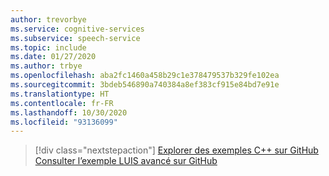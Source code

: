 ```yaml
---
author: trevorbye
ms.service: cognitive-services
ms.subservice: speech-service
ms.topic: include
ms.date: 01/27/2020
ms.author: trbye
ms.openlocfilehash: aba2fc1460a458b29c1e378479537b329fe102ea
ms.sourcegitcommit: 3bdeb546890a740384a8ef383cf915e84bd7e91e
ms.translationtype: HT
ms.contentlocale: fr-FR
ms.lasthandoff: 10/30/2020
ms.locfileid: "93136099"
---
```

> [!div class="nextstepaction"]
> [Explorer des exemples C++ sur GitHub](https://aka.ms/speech/github-cpp)
> [Consulter l’exemple LUIS avancé sur GitHub](https://github.com/Azure/pizza_luis_bot)
